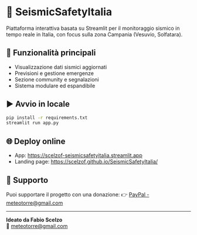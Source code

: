 # 🌋 SeismicSafetyItalia

Piattaforma interattiva basata su Streamlit per il monitoraggio sismico in tempo reale in Italia, con focus sulla zona Campania (Vesuvio, Solfatara).

## 🚀 Funzionalità principali

- Visualizzazione dati sismici aggiornati
- Previsioni e gestione emergenze
- Sezione community e segnalazioni
- Sistema modulare ed espandibile

## ▶️ Avvio in locale

```bash
pip install -r requirements.txt
streamlit run app.py
```

## 🌐 Deploy online

- App: https://scelzof-seismicsafetyitalia.streamlit.app
- Landing page: https://scelzof.github.io/SeismicSafetyItalia/

## 🙌 Supporto

Puoi supportare il progetto con una donazione:
👉 [PayPal - meteotorre@gmail.com](https://www.paypal.com/donate/?business=meteotorre@gmail.com)

---

**Ideato da Fabio Scelzo**  
📧 meteotorre@gmail.com
